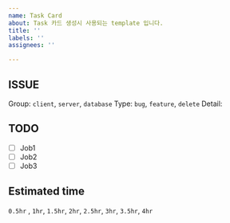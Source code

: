 ```yaml
---
name: Task Card
about: Task 카드 생성시 사용되는 template 입니다.
title: ''
labels: ''
assignees: ''

---
```


## ISSUE
Group: `client`, `server`, `database`
Type: `bug`, `feature`, `delete`
Detail: 

## TODO
* [ ] Job1
* [ ] Job2
* [ ] Job3

## Estimated time
`0.5hr` , `1hr`, `1.5hr`, `2hr`, `2.5hr`, `3hr`, `3.5hr`, `4hr`
